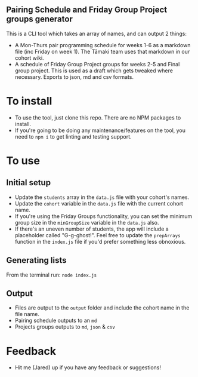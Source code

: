 ## Pairing Schedule and Friday Group Project groups generator

This is a CLI tool which takes an array of names, and can output 2 things:
- A Mon-Thurs pair programming schedule for weeks 1-6 as a markdown file (inc Friday on week 1). The Tāmaki team uses that markdown in our cohort wiki.
- A schedule of Friday Group Project groups for weeks 2-5 and Final group project. This is used as a draft which gets tweaked where necessary. Exports to json, md and csv formats.


# To install
- To use the tool, just clone this repo. There are no NPM packages to install.
- If you're going to be doing any maintenance/features on the tool, you need to `npm i` to get linting and testing support.

# To use

## Initial setup

- Update the `students` array in the `data.js` file with your cohort's names.
- Update the `cohort` variable in the `data.js` file with the current cohort name.
- If you're using the Friday Groups functionality, you can set the minimum group size in the `minGroupSize` variable in the `data.js` also.
- If there's an uneven number of students, the app will include a placeholder called "G-g-ghost!". Feel free to update the `prepArrays` function in the `index.js` file if you'd prefer something less obnoxious.


## Generating lists

From the terminal run: `node index.js`

## Output

- Files are output to the `output` folder and include the cohort name in the file name.
- Pairing schedule outputs to an `md`
- Projects groups outputs to `md`, `json` & `csv`


# Feedback
- Hit me (Jared) up if you have any feedback or suggestions!

